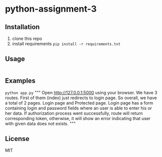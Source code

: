 # python-assignment-3

## Installation
1. clone this repo
1. install requirements `pip install -r requirements.txt`

## Usage
```python app.py
```
## Examples
```python app.py```
"""
Open http://127.0.0.1:5000 using your browser. We have 3 routes. First of them (index)
just redirects to login page. So overall, we have a total of 2 pages. Login page 
and Protected page. Login page has a form containing login and password fields where
an user is able to enter his or her data. If authorization process went successfully, 
route will return corresponding token, otherwise, it will show an error indicating that 
user with given data does not exists.
"""

## License
MIT
